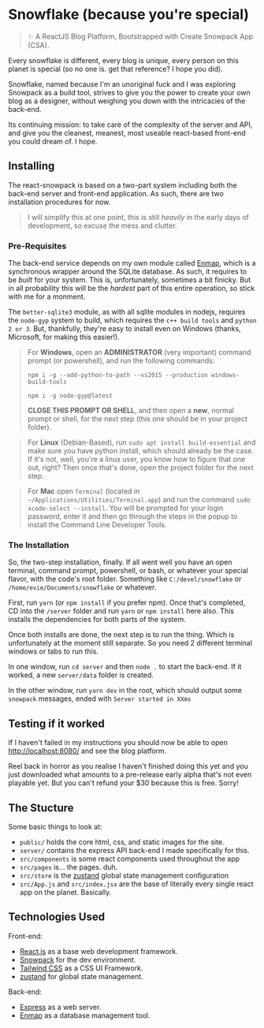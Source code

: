 # Snowflake (because you're special)

> ✨ A ReactJS Blog Platform, Bootstrapped with Create Snowpack App (CSA).

Every snowflake is different, every blog is unique, every person on this planet is special (so no one is. get that reference? I hope you did).

Snowflake, named because I'm an unoriginal fuck and I was exploring Snowpack as a build tool, strives to give you the power to create your own blog as a designer, without weighing you down with the intricacies of the back-end.

Its continuing mission: to take care of the complexity of the server and API, and give you the cleanest, meanest, most useable react-based front-end you could dream of. I hope.

## Installing

The react-snowpack is based on a two-part system including both the back-end server and front-end application. As such, there are two installation procedures for now.

> I will simplify this at one point, this is still _heavily_ in the early days of development, so excuse the mess and clutter.

### Pre-Requisites

The back-end service depends on my own module called [Enmap](https://enmap.evie.dev/), which is a synchronous wrapper around the SQLite database. As such, it requires to be _built_ for your system. This is, unfortunately, sometimes a bit finicky. But in all probability this will be the _hardest_ part of this entire operation, so stick with me for a monment.

The `better-sqlite3` module, as with all sqlite modules in nodejs, requires the `node-gyp` system to build, which requires the `c++ build tools` and `python 2 or 3`. But, thankfully, they're easy to install even on Windows (thanks, Microsoft, for making this easier!).

> For **Windows**, open an **ADMINISTRATOR** (very important) command prompt (or powershell), and run the following commands:
>
> ```
> npm i -g --add-python-to-path --vs2015 --production windows-build-tools
>
> npm i -g node-gyp@latest
> ```
>
> **CLOSE THIS PROMPT OR SHELL**, and then open a **new**, normal prompt or shell, for the next step (this one should be in your project folder).

> For **Linux** (Debian-Based), run `sudo apt install build-essential` and make sure you have python install, which should already be the case. If it's not, well, you're a linux user, you know how to figure that one out, right? Then once that's done, open the project folder for the next step.

> For **Mac** open `Terminal` (located in `~/Applications/Utilities/Terminal.app`) and run the command `sudo xcode-select --install`. You will be prompted for your login password, enter it and then go through the steps in the popup to install the Command Line Developer Tools.

### The Installation

So, the two-step installation, finally. If all went well you have an open terminal, command prompt, powershell, or bash, or whatever your special flavor, with the code's root folder. Something like `C:/devel/snowflake` or `/home/evie/Documents/snowflake` or whatever.

First, run `yarn` (or `npm install` if you prefer npm). Once that's completed, CD into the `/server` folder and run `yarn` or `npm install` here also. This installs the dependencies for both parts of the system.

Once both installs are done, the next step is to run the thing. Which is unfortunately at the moment still separate. So you need 2 different terminal windows or tabs to run this.

In one window, run `cd server` and then `node .` to start the back-end. If it worked, a new `server/data` folder is created.

In the other window, run `yarn dev` in the root, which should output some `snowpack` messages, ended with `Server started in XXms`

## Testing if it worked

If I haven't failed in my instructions you should now be able to open [http://localhost:8080/](http://localhost:8080/) and see the blog platform.

Reel back in horror as you realise I haven't finished doing this yet and you just downloaded what amounts to a pre-release early alpha that's not even playable yet. But you can't refund your $30 because this is free. Sorry!

## The Stucture

Some basic things to look at:

- `public/` holds the core html, css, and static images for the site.
- `server/` contains the express API back-end I made specifically for this.
- `src/components` is some react components used throughout the app
- `src/pages` is... the pages. duh.
- `src/store` is the [zustand](https://github.com/pmndrs/zustand) global state management configuration
- `src/App.js` and `src/index.jsx` are the base of literally every single react app on the planet. Basically.

## Technologies Used

Front-end:

- [React.js](https://reactjs.org/) as a base web development framework.
- [Snowpack](https://www.snowpack.dev/) for the dev environment.
- [Tailwind CSS](https://tailwindcss.com/) as a CSS UI Framework.
- [zustand](https://github.com/pmndrs/zustand) for global state management.

Back-end:

- [Express](https://expressjs.com/) as a web server.
- [Enmap](https://enmap.evie.dev/) as a database management tool.
